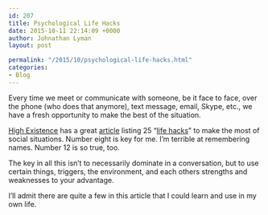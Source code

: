 ```yaml
---
id: 207
title: Psychological Life Hacks
date: 2015-10-11 22:14:09 +0000
author: Johnathan Lyman
layout: post

permalink: "/2015/10/psychological-life-hacks.html"
categories:
- Blog
---
```

<div class="kg-card-markdown"><p>Every time we meet or communicate with someone, be it face to face, over the phone (who does that anymore), text message, email, Skype, etc., we have a fresh opportunity to make the best of the situation.</p><p><a href="http://www.highexistence.com/25-psychological-life-hacks-help-gain-advantage-social-situations/">High Existence</a> has a great <a href="http://www.highexistence.com/25-psychological-life-hacks-help-gain-advantage-social-situations/">article</a> listing 25 “<a href="http://www.highexistence.com/25-psychological-life-hacks-help-gain-advantage-social-situations/">life hacks</a>” to make the most of social situations. Number eight is key for me. I’m terrible at remembering names. Number 12 is so true, too.</p><p>The key in all this isn’t to necessarily dominate in a conversation, but to use certain things, triggers, the environment, and each others strengths and weaknesses to your advantage.</p><p>I’ll admit there are quite a few in this article that I could learn and use in my own life.</p></div>